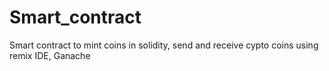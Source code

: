 # Smart_contract
Smart contract to mint coins in solidity, send and receive cypto coins using remix IDE, Ganache
